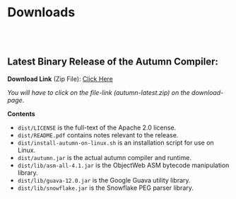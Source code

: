 
<div class="center-text"> <h1> Downloads </h1> </div>

<br>
<br>

## Latest Binary Release of the Autumn Compiler: 

**Download Link** (Zip File): [Click Here](https://googledrive.com/host/0B2am-qoFTOsTTFhuaFV2ME1tdVk)

*You will have to click on the file-link (autumn-latest.zip) on the download-page*. 

**Contents**

+ `dist/LICENSE` is the full-text of the Apache 2.0 license. 
+ `dist/README.pdf` contains notes relevant to the release. 
+ `dist/install-autumn-on-linux.sh` is an installation script for use on Linux. 
+ `dist/autumn.jar` is the actual autumn compiler and runtime. 
+ `dist/lib/asm-all-4.1.jar` is the ObjectWeb ASM bytecode manipulation library.
+ `dist/lib/guava-12.0.jar` is the Google Guava utility library.
+ `dist/lib/snowflake.jar` is the Snowflake PEG parser library. 



 
